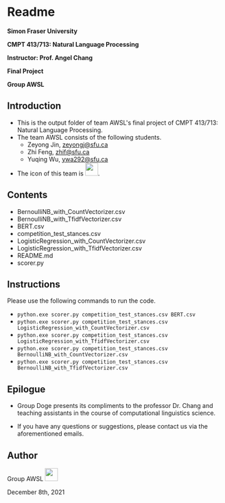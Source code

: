 # Readme

**Simon Fraser University**

**CMPT 413/713: Natural Language Processing**

**Instructor: Prof. Angel Chang**

**Final Project**

**Group AWSL**

## Introduction

- This is the output folder of team AWSL's final project of CMPT 413/713: Natural Language Processing.
- The team AWSL consists of the following students.
    - Zeyong Jin, zeyongj@sfu.ca
    - Zhi Feng, zhif@sfu.ca
    - Yuqing Wu, ywa292@sfu.ca
- The icon of this team is <img src="https://emojipedia-us.s3.amazonaws.com/content/2021/06/11/emojipedia-g4-awsl.png" height="30" width="30">.

## Contents
- BernoulliNB_with_CountVectorizer.csv
- BernoulliNB_with_TfidfVectorizer.csv
- BERT.csv
- competition_test_stances.csv
- LogisticRegression_with_CountVectorizer.csv
- LogisticRegression_with_TfidfVectorizer.csv
- README.md
- scorer.py

## Instructions

Please use the following commands to run the code.

- `python.exe scorer.py competition_test_stances.csv BERT.csv`
- `python.exe scorer.py competition_test_stances.csv LogisticRegression_with_CountVectorizer.csv`
- `python.exe scorer.py competition_test_stances.csv LogisticRegression_with_TfidfVectorizer.csv`
- `python.exe scorer.py competition_test_stances.csv BernoulliNB_with_CountVectorizer.csv`
- `python.exe scorer.py competition_test_stances.csv BernoulliNB_with_TfidfVectorizer.csv`

## Epilogue

- Group Doge presents its compliments to the professor Dr. Chang and teaching assistants in the course of computational linguistics science.

- If you have any questions or suggestions, please contact us via the aforementioned emails.

## Author

Group AWSL  <img src="https://emojipedia-us.s3.amazonaws.com/content/2021/06/11/emojipedia-g4-awsl.png" height="30" width="30">

December 8th, 2021
